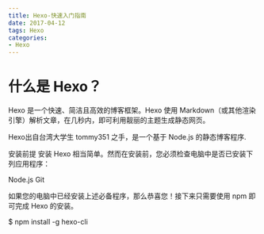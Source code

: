 ```yaml
---
title: Hexo-快速入门指南
date: 2017-04-12
tags: Hexo
categories:
- Hexo
---
```


# 什么是 Hexo？

Hexo 是一个快速、简洁且高效的博客框架。Hexo 使用 Markdown（或其他渲染引擎）解析文章，在几秒内，即可利用靓丽的主题生成静态网页。

Hexo出自台湾大学生 tommy351 之手，是一个基于 Node.js 的静态博客程序.


安装前提
安装 Hexo 相当简单。然而在安装前，您必须检查电脑中是否已安装下列应用程序：

Node.js
Git

如果您的电脑中已经安装上述必备程序，那么恭喜您！接下来只需要使用 npm 即可完成 Hexo 的安装。

$ npm install -g hexo-cli



